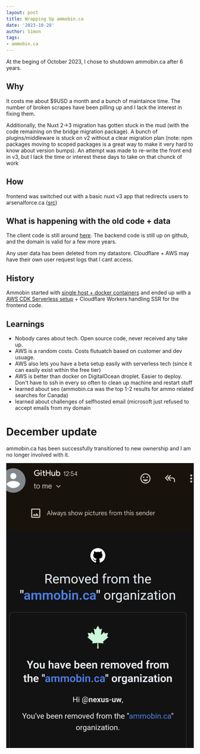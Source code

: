 ```yaml
---
layout: post
title: Wrapping Up ammobin.ca
date: '2023-10-28'
author: Simon
tags:
- ammobin.ca
---
```



At the beging of October 2023, I chose to shutdown ammobin.ca after 6 years.

## Why
It costs me about $9USD a month and a bunch of maintaince time. The number of broken scrapes have been pilling up and I lack the interest in fixing them. 

Additionally, the Nuxt 2->3 migration has gotten stuck in the mud (with the code remaining on the bridge migration package). A bunch of plugins/middleware  is stuck on v2 without a clear migration plan (note: npm packages moving to scoped packages is a great way to make it very hard to know about version bumps). An attempt was made to re-write the front end in v3, but I lack the time or interest these days to take on that chunck of work

## How
frontend was switched out with a basic nuxt v3 app that redirects users to arsenalforce.ca ([src](https://github.com/ammobinDOTca/ammobin-client/commit/d37c12b3fd50dc3f4c38790f2b185ae2163b5444))

## What is happening with the old code + data

The client code is still around [here](https://github.com/ammobinDOTca/ammobin-client/releases/tag/LAST_LIVE_VERSION_OF_SITE). The backend code is still up on github, and the domain is valid for a few more years.

Any user data has been deleted from my datastore. Cloudflare + AWS may have their own user request logs that I cant access.




## History
Ammobin started with [single host + docker containers](https://github.com/ammobinDOTca/ammobin-compose) and ended up with a [AWS CDK Serverless setup](https://github.com/ammobinDOTca/ammobin-cdk) + Cloudflare Workers handling SSR for the frontend code.

## Learnings
- Nobody cares about tech. Open source code, never received any take up.
- AWS is a random costs. Costs flutuatch based on customer and dev usuage.
- AWS also lets you have a beta setup easily with serverless tech (since it can easily exist within the free tier)
- AWS is better than docker on DigitalOcean droplet. Easier to deploy. Don't have to ssh in every so often to clean up machine and restart stuff
- learned about seo (ammobin.ca was the top 1-2 results for ammo related searches for Canada)
- learned about challenges of selfhosted email (microsoft just refused to accept emails from my domain

# December update

ammobin.ca has been successfully transitioned to new ownership and I am no longer involved with it.

![rm-nexusuw](/assets/Screenshot_20231213-134408.png)


  
